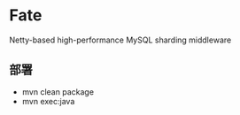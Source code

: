 # Fate
Netty-based high-performance MySQL sharding middleware

## 部署
* mvn clean package
* mvn exec:java